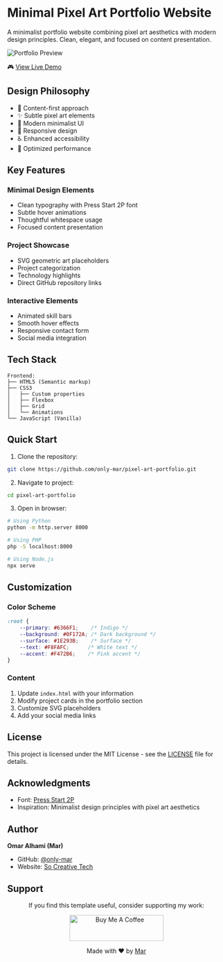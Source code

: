 # Minimal Pixel Art Portfolio Website

A minimalist portfolio website combining pixel art aesthetics with modern design principles. Clean, elegant, and focused on content presentation.

![Portfolio Preview](https://github.com/only-mar/Pixel-Art-Portfolio-Website/blob/master/image/image2.png)

🎮 [View Live Demo](https://pixelart-portfolio.netlify.app/)

## Design Philosophy

- 🎯 Content-first approach
- ✨ Subtle pixel art elements
- 🎨 Modern minimalist UI
- 📱 Responsive design
- ♿ Enhanced accessibility
- 🚀 Optimized performance

## Key Features

### Minimal Design Elements
- Clean typography with Press Start 2P font
- Subtle hover animations
- Thoughtful whitespace usage
- Focused content presentation

### Project Showcase
- SVG geometric art placeholders
- Project categorization
- Technology highlights
- Direct GitHub repository links

### Interactive Elements
- Animated skill bars
- Smooth hover effects
- Responsive contact form
- Social media integration

## Tech Stack

```plaintext
Frontend:
├── HTML5 (Semantic markup)
├── CSS3
│   ├── Custom properties
│   ├── Flexbox
│   ├── Grid
│   └── Animations
└── JavaScript (Vanilla)
```

## Quick Start

1. Clone the repository:
```bash
git clone https://github.com/only-mar/pixel-art-portfolio.git
```

2. Navigate to project:
```bash
cd pixel-art-portfolio
```

3. Open in browser:
```bash
# Using Python
python -m http.server 8000

# Using PHP
php -S localhost:8000

# Using Node.js
npx serve
```

## Customization

### Color Scheme
```css
:root {
    --primary: #6366F1;    /* Indigo */
    --background: #0F172A; /* Dark background */
    --surface: #1E293B;    /* Surface */
    --text: #F8FAFC;      /* White text */
    --accent: #F472B6;    /* Pink accent */
}
```

### Content
1. Update `index.html` with your information
2. Modify project cards in the portfolio section
3. Customize SVG placeholders
4. Add your social media links

## License

This project is licensed under the MIT License - see the [LICENSE](LICENSE) file for details.

## Acknowledgments

- Font: [Press Start 2P](https://fonts.google.com/specimen/Press+Start+2P)
- Inspiration: Minimalist design principles with pixel art aesthetics

## Author

**Omar Alhami (Mar)**
- GitHub: [@only-mar](https://github.com/only-mar)
- Website: [So Creative Tech](https://so-creativetech.com)


## Support

<div align="center">


If you find this template useful, consider supporting my work:

<a href="https://www.buymeacoffee.com/onlymar" target="_blank">
  <img src="https://cdn.buymeacoffee.com/buttons/v2/default-yellow.png" alt="Buy Me A Coffee" style="height: 60px !important;width: 217px !important;">
</a>

Made with ❤️ by <a href="https://github.com/only-mar">Mar</a>
</div>
